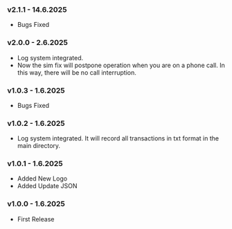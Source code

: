 ### v2.1.1 - 14.6.2025
* Bugs Fixed
### v2.0.0 - 2.6.2025
* Log system integrated.
* Now the sim fix will postpone operation when you are on a phone call. In this way, there will be no call interruption.
### v1.0.3 - 1.6.2025
* Bugs Fixed
### v1.0.2 - 1.6.2025
* Log system integrated. It will record all transactions in txt format in the main directory.
### v1.0.1 - 1.6.2025
* Added New Logo
* Added Update JSON
### v1.0.0 - 1.6.2025
* First Release
